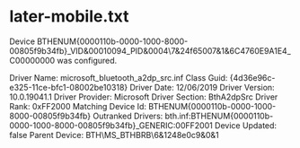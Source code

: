 
# later-mobile.txt
Device BTHENUM\{0000110b-0000-1000-8000-00805f9b34fb}_VID&00010094_PID&0004\7&24f65007&1&6C4760E9A1E4_C00000000 was configured.

Driver Name: microsoft_bluetooth_a2dp_src.inf
Class Guid: {4d36e96c-e325-11ce-bfc1-08002be10318}
Driver Date: 12/06/2019
Driver Version: 10.0.19041.1
Driver Provider: Microsoft
Driver Section: BthA2dpSrc
Driver Rank: 0xFF2000
Matching Device Id: BTHENUM\{0000110b-0000-1000-8000-00805f9b34fb}
Outranked Drivers: bth.inf:BTHENUM\{0000110b-0000-1000-8000-00805f9b34fb}_GENERIC:00FF2001
Device Updated: false
Parent Device: BTH\MS_BTHBRB\6&1248e0c9&0&1
